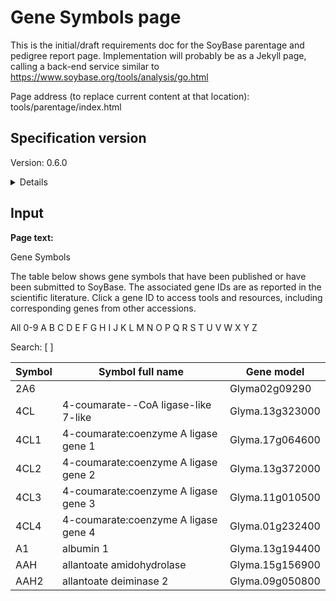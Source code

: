 # Gene Symbols page

This is the initial/draft requirements doc for the SoyBase parentage and pedigree report page. Implementation will probably be as a Jekyll page, calling a back-end service similar to
https://www.soybase.org/tools/analysis/go.html

Page address (to replace current content at that location): tools/parentage/index.html


## Specification version
Version: 0.6.0

<details>

v0.5.0 First draft, 2024-11-07. Initial UI spec and back-end service implementation. The API has two endpoints: one generating a zip file to be passed to the Helium web application, and the other being plain-text to be used for the report on the website.

v0.6.0 Second draft, 2024-11-25. Update back-end code and API. In this version, the text report is in JSON format. 

</details>

## Input

**Page text:**

Gene Symbols

The table below shows gene symbols that have been published or have been submitted to SoyBase. The associated gene IDs are as reported in the scientific literature. Click a gene ID to access tools and resources, including corresponding genes from other accessions.

All 0-9 A B C D E F G H I J K L M N O P Q R S T U V W X Y Z 

Search: [   ]

| Symbol  |  Symbol full name  |  Gene model |
|--|--|--|
| 2A6 |	| Glyma02g09290 |
| 4CL  |  4-coumarate--CoA ligase-like 7-like  |  Glyma.13g323000 |
| 4CL1  |  4-coumarate:coenzyme A ligase gene 1  |  Glyma.17g064600 |
| 4CL2  |  4-coumarate:coenzyme A ligase gene 2  |  Glyma.13g372000 |
| 4CL3  |  4-coumarate:coenzyme A ligase gene 3  |  Glyma.11g010500 |
| 4CL4  |  4-coumarate:coenzyme A ligase gene 4  |  Glyma.01g232400 |
| A1  |  albumin 1  |  Glyma.13g194400 |
| AAH  |  allantoate amidohydrolase  |  Glyma.15g156900 |
| AAH2  |  allantoate deiminase 2 |Glyma.09g050800 |

